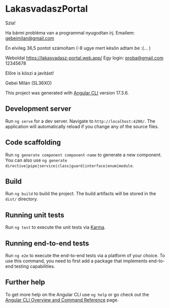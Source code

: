 # LakasvadaszPortal

Szia!

Ha bármi probléma van a programmal nyugodtan írj. Emailem: gebeimilan@gmail.com

Én elvileg 36,5 pontot számoltam (-8 ugye mert későn adtam be :(... )

Weboldal https://lakasvadasz-portal.web.app/  Egy login: proba@gmail.com  12345678

Előre is köszi a javítást!

Gebei Milán (SL36XO)

This project was generated with [Angular CLI](https://github.com/angular/angular-cli) version 17.3.6.

## Development server

Run `ng serve` for a dev server. Navigate to `http://localhost:4200/`. The application will automatically reload if you change any of the source files.

## Code scaffolding

Run `ng generate component component-name` to generate a new component. You can also use `ng generate directive|pipe|service|class|guard|interface|enum|module`.

## Build

Run `ng build` to build the project. The build artifacts will be stored in the `dist/` directory.

## Running unit tests

Run `ng test` to execute the unit tests via [Karma](https://karma-runner.github.io).

## Running end-to-end tests

Run `ng e2e` to execute the end-to-end tests via a platform of your choice. To use this command, you need to first add a package that implements end-to-end testing capabilities.

## Further help

To get more help on the Angular CLI use `ng help` or go check out the [Angular CLI Overview and Command Reference](https://angular.io/cli) page.
